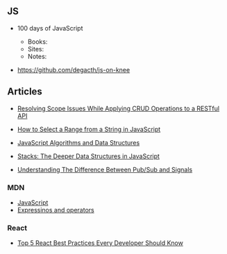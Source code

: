 ## JS
- 100 days of JavaScript
    - Books:
    - Sites:
    - Notes:


- https://github.com/degacth/js-on-knee

## Articles
- [Resolving Scope Issues While Applying CRUD Operations to a RESTful API](https://medium.com/@garres4/resolving-scope-issues-while-applying-crud-operations-to-a-restful-api-df54b6210f3a)
- [How to Select a Range from a String in JavaScript](https://medium.com/coding-at-dawn/how-to-select-a-range-from-a-string-a-substring-in-javascript-1ba611e7fc1)


- [JavaScript Algorithms and Data Structures](https://www.freecodecamp.org/learn/javascript-algorithms-and-data-structures/#intermediate-algorithm-scripting=)

- [Stacks: The Deeper Data Structures in JavaScript](https://levelup.gitconnected.com/stacks-the-deeper-data-structures-in-javascript-6f51f341a282)


- [Understanding The Difference Between Pub/Sub and Signals](https://blog.bitsrc.io/difference-between-pub-sub-and-signals-in-javascript-f7d4c7c25960)

### MDN
- [JavaScript](https://developer.mozilla.org/en-US/docs/Web/JavaScript)
- [Expressinos and operators](https://developer.mozilla.org/en-US/docs/Web/JavaScript/Reference/Operators)


### React
- [Top 5 React Best Practices Every Developer Should Know](https://blog.bitsrc.io/react-best-practices-55aca2f38606)
